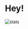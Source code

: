 <h1>Hey!</h1>

![stats](https://github-stats-alpha.vercel.app/api?username=maatko&cc=000&tc=fff&ic=fff&bc=000)

